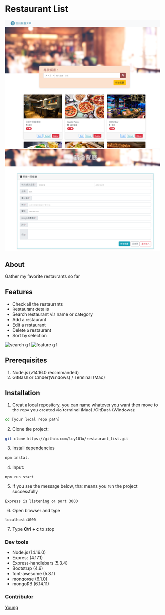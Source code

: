 # Restaurant List 
![Main Page](./public/img/Home.png)
![Add Page](./public/img/Add.png)
## About
Gather my favorite restaurants so far

## Features

- Check all the restaurants
- Restaurant details
- Search restaurant via name or category
- Add a restaurant
- Edit a restaurant
- Delete a restaurant
- Sort by selection

![search gif](./public/img/search.gif)
![feature gif](./public/img/feature.gif)

## Prerequisites

1. Node.js (v14.16.0 recommanded)
2. GitBash or Cmder(Windows) / Terminal (Mac)

## Installation
1. Creat a local repository, you can name whatever you want then move to the repo you created via  terminal (Mac) /GitBash (Windows): 
 ```Bash
cd [your local repo path]
 ```
2. Clone the project: 
```Bash
git clone https://github.com/lcy101u/restaurant_list.git
```
3. Install dependencies
```Bash
npm install
```
4. Input: 
```Bash
npm run start
```
5. If you see the message below, that means you run the project successfully
```text
Express is listening on port 3000
```
6. Open browser and type
```
localhost:3000
```
7. Type **Ctrl + c** to stop
### Dev tools

- Node.js (14.16.0)
- Express (4.17.1)
- Express-handlebars (5.3.4)
- Bootstrap (4.6)
- font-awesome (5.8.1)
- mongoose (6.1.0)
- mongoDB (6.14.11)

### Contributor

[Young](https://github.com/lcy101u)
